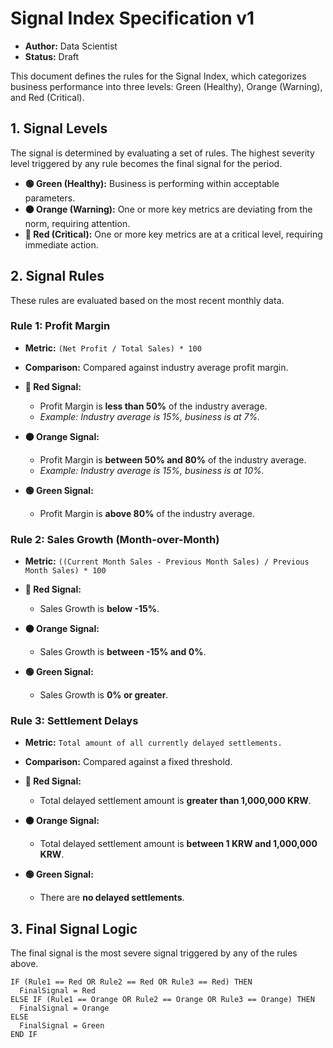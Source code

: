 # Signal Index Specification v1

- **Author:** Data Scientist
- **Status:** Draft

This document defines the rules for the Signal Index, which categorizes business performance into three levels: Green (Healthy), Orange (Warning), and Red (Critical).

## 1. Signal Levels

The signal is determined by evaluating a set of rules. The highest severity level triggered by any rule becomes the final signal for the period.

- **🟢 Green (Healthy):** Business is performing within acceptable parameters.
- **🟠 Orange (Warning):** One or more key metrics are deviating from the norm, requiring attention.
- **🔴 Red (Critical):** One or more key metrics are at a critical level, requiring immediate action.

## 2. Signal Rules

These rules are evaluated based on the most recent monthly data.

### Rule 1: Profit Margin

- **Metric:** `(Net Profit / Total Sales) * 100`
- **Comparison:** Compared against industry average profit margin.

- **🔴 Red Signal:**
  - Profit Margin is **less than 50%** of the industry average.
  - *Example: Industry average is 15%, business is at 7%.*

- **🟠 Orange Signal:**
  - Profit Margin is **between 50% and 80%** of the industry average.
  - *Example: Industry average is 15%, business is at 10%.*

- **🟢 Green Signal:**
  - Profit Margin is **above 80%** of the industry average.

### Rule 2: Sales Growth (Month-over-Month)

- **Metric:** `((Current Month Sales - Previous Month Sales) / Previous Month Sales) * 100`

- **🔴 Red Signal:**
  - Sales Growth is **below -15%**.

- **🟠 Orange Signal:**
  - Sales Growth is **between -15% and 0%**.

- **🟢 Green Signal:**
  - Sales Growth is **0% or greater**.

### Rule 3: Settlement Delays

- **Metric:** `Total amount of all currently delayed settlements.`
- **Comparison:** Compared against a fixed threshold.

- **🔴 Red Signal:**
  - Total delayed settlement amount is **greater than 1,000,000 KRW**.

- **🟠 Orange Signal:**
  - Total delayed settlement amount is **between 1 KRW and 1,000,000 KRW**.

- **🟢 Green Signal:**
  - There are **no delayed settlements**.

## 3. Final Signal Logic

The final signal is the most severe signal triggered by any of the rules above.

```
IF (Rule1 == Red OR Rule2 == Red OR Rule3 == Red) THEN
  FinalSignal = Red
ELSE IF (Rule1 == Orange OR Rule2 == Orange OR Rule3 == Orange) THEN
  FinalSignal = Orange
ELSE
  FinalSignal = Green
END IF
```
